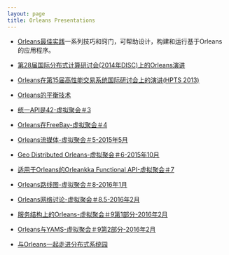```yaml
---
layout: page
title: Orleans Presentations
---
```


-   [Orleans最佳实践](http://research.microsoft.com/apps/pubs/default.aspx?id=244727)一系列技巧和窍门，可帮助设计，构建和运行基于Orleans的应用程序。

-   [第28届国际分布式计算研讨会(2014年DISC)上的Orleans演讲](http://research.microsoft.com/en-US/people/philbe/disckeyotephilbefinal.pdf)

-   [Orleans在第15届高性能交易系统国际研讨会上的演讲(HPTS 2013)](http://www.hpts.ws/papers/2013/Bykov.pdf)

-   [Orleans的平衡技术](http://dotnet.github.io/orleans/Presentations/Balancing%20Techniques%20in%20Orleans.pptx)

-   [统一API是42-虚拟聚会＃3](http://dotnet.github.io/orleans/Presentations/(VM03)%20Uniform%20Api%20is%2042.pptx)

-   [Orleans在FreeBay-虚拟聚会＃4](http://dotnet.github.io/orleans/Presentations/VM-4%20-%20Using%20Orleans%20at%20FreeBay.pptx)

-   [Orleans流媒体-虚拟聚会＃5-2015年5月](http://dotnet.github.io/orleans/Presentations/Orleans%20Streaming%20-%20Virtual%20meetup%20-%205-22-2015.pptx)

-   [Geo Distributed Orleans-虚拟聚会＃6-2015年10月](http://dotnet.github.io/orleans/Presentations/VM-6%20-%20Orleans-Geo-Replication.pptx)

-   [适用于Orleans的Orleankka Functional API-虚拟聚会＃7](http://dotnet.github.io/orleans/Presentations/(VM07)%20Orleankka%20Functional%20API%20for%20Orleans.pptx)

-   [Orleans路线图-虚拟聚会＃8-2016年1月](http://dotnet.github.io/orleans/Presentations/Orleans%20Roadmap%201-21-2016.pptx)

-   [Orleans网络讨论-虚拟聚会＃8.5-2016年2月](http://dotnet.github.io/orleans/Presentations/VM-8.5%20-%20Orleans%20Networking.pptx)

-   [服务结构上的Orleans-虚拟聚会＃9第1部分-2016年2月](http://dotnet.github.io/orleans/Presentations/VM-9%20-%20Part.1%20Orleans-on-Service-Fabric.pptx)

-   [Orleans与YAMS-虚拟聚会＃9第2部分-2016年2月](http://dotnet.github.io/orleans/Presentations/VM-9%20-%20Part.2%20Orleans-with-YAMS.pptx)

-   [与Orleans一起走进分布式系统园](http://dotnet.github.io/orleans/Presentations/(FWDAYSKIEV2016)%20Walk.In.Distributed.Systems.Park.With.Orleans.pptx)
